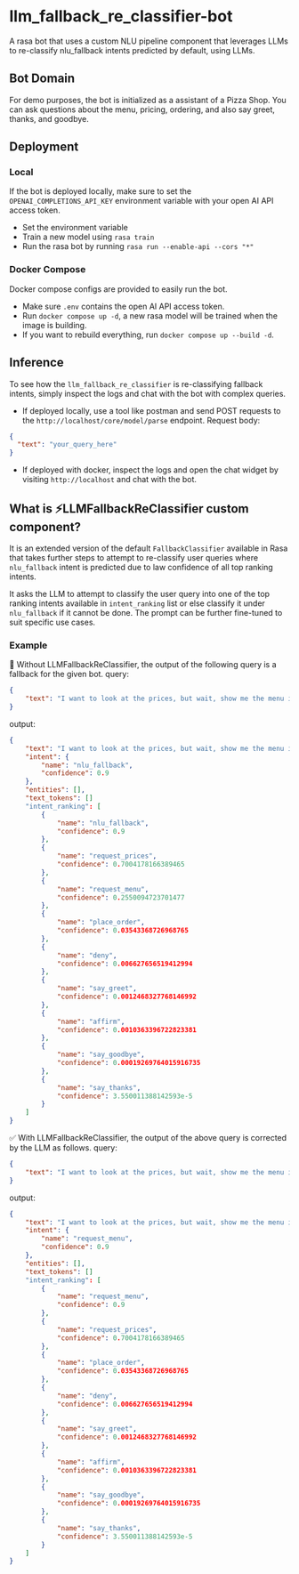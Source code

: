 # llm_fallback_re_classifier-bot
A rasa bot that uses a custom NLU pipeline component that leverages LLMs to re-classify nlu_fallback intents predicted by default, using LLMs.

## Bot Domain
For demo purposes, the bot is initialized as a assistant of a Pizza Shop. You can ask questions about the menu, pricing, ordering, and also say greet, thanks, and goodbye.

## Deployment
### Local
If the bot is deployed locally, make sure to set the `OPENAI_COMPLETIONS_API_KEY` environment variable with your open AI API access token.
- Set the environment variable
- Train a new model using `rasa train`
- Run the rasa bot by running `rasa run --enable-api --cors "*"`

### Docker Compose  
Docker compose configs are provided to easily run the bot.
- Make sure `.env` contains the open AI API access token.
- Run `docker compose up -d`, a new rasa model will be trained when the image is building.
- If you want to rebuild everything, run `docker compose up --build -d`.

## Inference
To see how the `llm_fallback_re_classifier` is re-classifying fallback intents, simply inspect the logs and chat with the bot with complex queries.
- If deployed locally, use a tool like postman and send POST requests to the `http://localhost/core/model/parse` endpoint. 
Request body: 
```json
{
  "text": "your_query_here"
}
```

- If deployed with docker, inspect the logs and open the chat widget by visiting `http://localhost` and chat with the bot.

## What is  ⚡LLMFallbackReClassifier custom component?
It is an extended version of the default `FallbackClassifier` available in Rasa that takes further steps to attempt to re-classify user queries where `nlu_fallback` intent is predicted due to law confidence of all top ranking intents.  

It asks the LLM to attempt to classify the user query into one of the top ranking intents available in `intent_ranking` list or else classify it under `nlu_fallback` if it cannot be done. The prompt can be further fine-tuned to suit specific use cases.


### Example
🤔 Without LLMFallbackReClassifier, the output of the following query is a fallback for the given bot.
query:
```json
{
    "text": "I want to look at the prices, but wait, show me the menu instead"
}
```
output:
```json
{
    "text": "I want to look at the prices, but wait, show me the menu instead",
    "intent": {
        "name": "nlu_fallback",
        "confidence": 0.9
    },
    "entities": [],
    "text_tokens": []
    "intent_ranking": [
        {
            "name": "nlu_fallback",
            "confidence": 0.9
        },
        {
            "name": "request_prices",
            "confidence": 0.7004178166389465
        },
        {
            "name": "request_menu",
            "confidence": 0.2550094723701477
        },
        {
            "name": "place_order",
            "confidence": 0.03543368726968765
        },
        {
            "name": "deny",
            "confidence": 0.006627656519412994
        },
        {
            "name": "say_greet",
            "confidence": 0.0012468327768146992
        },
        {
            "name": "affirm",
            "confidence": 0.0010363396722823381
        },
        {
            "name": "say_goodbye",
            "confidence": 0.00019269764015916735
        },
        {
            "name": "say_thanks",
            "confidence": 3.550011388142593e-5
        }
    ]
}
```


✅ With LLMFallbackReClassifier, the output of the above query is corrected by the LLM as follows.
query:
```json
{
    "text": "I want to look at the prices, but wait, show me the menu instead"
}
```
output:
```json
{
    "text": "I want to look at the prices, but wait, show me the menu instead",
    "intent": {
        "name": "request_menu",
        "confidence": 0.9
    },
    "entities": [],
    "text_tokens": []
    "intent_ranking": [
        {
            "name": "request_menu",
            "confidence": 0.9
        },
        {
            "name": "request_prices",
            "confidence": 0.7004178166389465
        },
        {
            "name": "place_order",
            "confidence": 0.03543368726968765
        },
        {
            "name": "deny",
            "confidence": 0.006627656519412994
        },
        {
            "name": "say_greet",
            "confidence": 0.0012468327768146992
        },
        {
            "name": "affirm",
            "confidence": 0.0010363396722823381
        },
        {
            "name": "say_goodbye",
            "confidence": 0.00019269764015916735
        },
        {
            "name": "say_thanks",
            "confidence": 3.550011388142593e-5
        }
    ]
}
```
